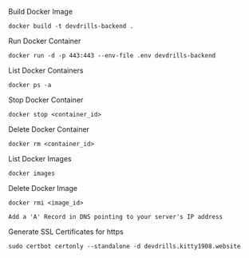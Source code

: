 Build Docker Image

```
docker build -t devdrills-backend .
```

Run Docker Container

```
docker run -d -p 443:443 --env-file .env devdrills-backend
```

List Docker Containers

```
docker ps -a
```

Stop Docker Container

```
docker stop <container_id>
```

Delete Docker Container

```
docker rm <container_id>
```

List Docker Images

```
docker images
```

Delete Docker Image

```
docker rmi <image_id>
```

```
Add a 'A' Record in DNS pointing to your server's IP address
```

Generate SSL Certificates for https

```
sudo certbot certonly --standalone -d devdrills.kitty1908.website
```
